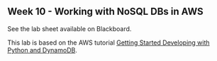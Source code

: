 ## Week 10 - Working with NoSQL DBs in AWS

See the lab sheet available on Blackboard.

This lab is based on the AWS tutorial [Getting Started Developing with Python and DynamoDB](https://docs.aws.amazon.com/amazondynamodb/latest/developerguide/GettingStarted.Python.html). 
